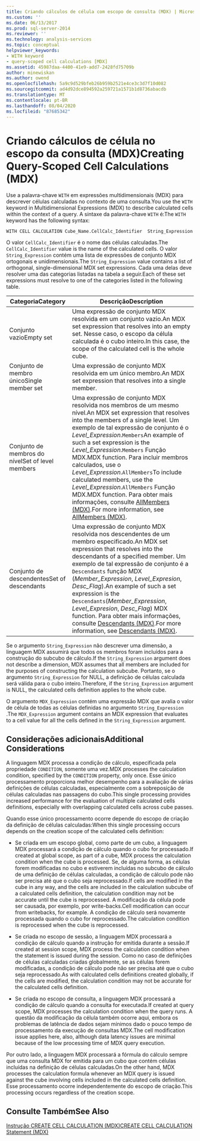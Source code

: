 ```yaml
---
title: Criando cálculos de célula com escopo de consulta (MDX) | Microsoft Docs
ms.custom: ''
ms.date: 06/13/2017
ms.prod: sql-server-2014
ms.reviewer: ''
ms.technology: analysis-services
ms.topic: conceptual
helpviewer_keywords:
- WITH keyword
- query-scoped cell calculations [MDX]
ms.assetid: 45987daa-4400-41e9-add7-2428fd75709b
author: minewiskan
ms.author: owend
ms.openlocfilehash: 5a9c9d529bfeb26b959b2521e4ce3c3d7f10d082
ms.sourcegitcommit: ad4d92dce894592a259721a1571b1d8736abacdb
ms.translationtype: MT
ms.contentlocale: pt-BR
ms.lasthandoff: 08/04/2020
ms.locfileid: "87685342"
---
```

# <a name="creating-query-scoped-cell-calculations-mdx"></a><span data-ttu-id="72ff7-102">Criando cálculos de célula no escopo da consulta (MDX)</span><span class="sxs-lookup"><span data-stu-id="72ff7-102">Creating Query-Scoped Cell Calculations (MDX)</span></span>
  <span data-ttu-id="72ff7-103">Use a palavra-chave `WITH` em expressões multidimensionais (MDX) para descrever células calculadas no contexto de uma consulta.</span><span class="sxs-lookup"><span data-stu-id="72ff7-103">You use the `WITH` keyword in Multidimensional Expressions (MDX) to describe calculated cells within the context of a query.</span></span> <span data-ttu-id="72ff7-104">A sintaxe da palavra-chave `WITH` é:</span><span class="sxs-lookup"><span data-stu-id="72ff7-104">The `WITH` keyword has the following syntax:</span></span>  
  
```  
WITH CELL CALCULATION Cube_Name.CellCalc_Identifier  String_Expression  
```  
  
 <span data-ttu-id="72ff7-105">O valor `CellCalc_Identifier` é o nome das células calculadas.</span><span class="sxs-lookup"><span data-stu-id="72ff7-105">The `CellCalc_Identifier` value is the name of the calculated cells.</span></span> <span data-ttu-id="72ff7-106">O valor `String_Expression` contém uma lista de expressões de conjunto MDX ortogonais e unidimensionais.</span><span class="sxs-lookup"><span data-stu-id="72ff7-106">The `String_Expression` value contains a list of orthogonal, single-dimensional MDX set expressions.</span></span> <span data-ttu-id="72ff7-107">Cada uma delas deve resolver uma das categorias listadas na tabela a seguir.</span><span class="sxs-lookup"><span data-stu-id="72ff7-107">Each of these set expressions must resolve to one of the categories listed in the following table.</span></span>  
  
|<span data-ttu-id="72ff7-108">Categoria</span><span class="sxs-lookup"><span data-stu-id="72ff7-108">Category</span></span>|<span data-ttu-id="72ff7-109">Descrição</span><span class="sxs-lookup"><span data-stu-id="72ff7-109">Description</span></span>|  
|--------------|-----------------|  
|<span data-ttu-id="72ff7-110">Conjunto vazio</span><span class="sxs-lookup"><span data-stu-id="72ff7-110">Empty set</span></span>|<span data-ttu-id="72ff7-111">Uma expressão de conjunto MDX resolvida em um conjunto vazio.</span><span class="sxs-lookup"><span data-stu-id="72ff7-111">An MDX set expression that resolves into an empty set.</span></span> <span data-ttu-id="72ff7-112">Nesse caso, o escopo da célula calculada é o cubo inteiro.</span><span class="sxs-lookup"><span data-stu-id="72ff7-112">In this case, the scope of the calculated cell is the whole cube.</span></span>|  
|<span data-ttu-id="72ff7-113">Conjunto de membro único</span><span class="sxs-lookup"><span data-stu-id="72ff7-113">Single member set</span></span>|<span data-ttu-id="72ff7-114">Uma expressão de conjunto MDX resolvida em um único membro.</span><span class="sxs-lookup"><span data-stu-id="72ff7-114">An MDX set expression that resolves into a single member.</span></span>|  
|<span data-ttu-id="72ff7-115">Conjunto de membros do nível</span><span class="sxs-lookup"><span data-stu-id="72ff7-115">Set of level members</span></span>|<span data-ttu-id="72ff7-116">Uma expressão de conjunto MDX resolvida nos membros de um mesmo nível.</span><span class="sxs-lookup"><span data-stu-id="72ff7-116">An MDX set expression that resolves into the members of a single level.</span></span> <span data-ttu-id="72ff7-117">Um exemplo de tal expressão de conjunto é o *Level_Expression*.`Members`</span><span class="sxs-lookup"><span data-stu-id="72ff7-117">An example of such a set expression is the *Level_Expression*.`Members`</span></span> <span data-ttu-id="72ff7-118">Função MDX.</span><span class="sxs-lookup"><span data-stu-id="72ff7-118">MDX function.</span></span> <span data-ttu-id="72ff7-119">Para incluir membros calculados, use o *Level_Expression*.`AllMembers`</span><span class="sxs-lookup"><span data-stu-id="72ff7-119">To include calculated members, use the *Level_Expression*.`AllMembers`</span></span> <span data-ttu-id="72ff7-120">Função MDX.</span><span class="sxs-lookup"><span data-stu-id="72ff7-120">MDX function.</span></span> <span data-ttu-id="72ff7-121">Para obter mais informações, consulte [AllMembers &#40;MDX&#41;](/sql/mdx/allmembers-mdx).</span><span class="sxs-lookup"><span data-stu-id="72ff7-121">For more information, see [AllMembers &#40;MDX&#41;](/sql/mdx/allmembers-mdx).</span></span>|  
|<span data-ttu-id="72ff7-122">Conjunto de descendentes</span><span class="sxs-lookup"><span data-stu-id="72ff7-122">Set of descendants</span></span>|<span data-ttu-id="72ff7-123">Uma expressão de conjunto MDX resolvida nos descendentes de um membro especificado.</span><span class="sxs-lookup"><span data-stu-id="72ff7-123">An MDX set expression that resolves into the descendants of a specified member.</span></span> <span data-ttu-id="72ff7-124">Um exemplo de tal expressão de conjunto é a `Descendants` função MDX (*Member_Expression*, *Level_Expresion*, *Desc_Flag*).</span><span class="sxs-lookup"><span data-stu-id="72ff7-124">An example of such a set expression is the `Descendants`(*Member_Expression*, *Level_Expresion*, *Desc_Flag*) MDX function.</span></span> <span data-ttu-id="72ff7-125">Para obter mais informações, consulte [Descendants &#40;MDX&#41;](/sql/mdx/descendants-mdx).</span><span class="sxs-lookup"><span data-stu-id="72ff7-125">For more information, see [Descendants &#40;MDX&#41;](/sql/mdx/descendants-mdx).</span></span>|  
  
 <span data-ttu-id="72ff7-126">Se o argumento `String_Expression` não descrever uma dimensão, a linguagem MDX assumirá que todos os membros foram incluídos para a construção do subcubo de cálculo.</span><span class="sxs-lookup"><span data-stu-id="72ff7-126">If the `String_Expression` argument does not describe a dimension, MDX assumes that all members are included for the purposes of constructing the calculation subcube.</span></span> <span data-ttu-id="72ff7-127">Portanto, se o argumento `String_Expression` for NULL, a definição de células calculada será válida para o cubo inteiro.</span><span class="sxs-lookup"><span data-stu-id="72ff7-127">Therefore, if the `String_Expression` argument is NULL, the calculated cells definition applies to the whole cube.</span></span>  
  
 <span data-ttu-id="72ff7-128">O argumento `MDX_Expression` contém uma expressão MDX que avalia o valor de célula de todas as células definidas no argumento `String_Expression` .</span><span class="sxs-lookup"><span data-stu-id="72ff7-128">The `MDX_Expression` argument contains an MDX expression that evaluates to a cell value for all the cells defined in the `String_Expression` argument.</span></span>  
  
## <a name="additional-considerations"></a><span data-ttu-id="72ff7-129">Considerações adicionais</span><span class="sxs-lookup"><span data-stu-id="72ff7-129">Additional Considerations</span></span>  
 <span data-ttu-id="72ff7-130">A linguagem MDX processa a condição de cálculo, especificada pela propriedade `CONDITION`, somente uma vez.</span><span class="sxs-lookup"><span data-stu-id="72ff7-130">MDX processes the calculation condition, specified by the `CONDITION` property, only once.</span></span> <span data-ttu-id="72ff7-131">Esse único processamento proporciona melhor desempenho para a avaliação de várias definições de células calculadas, especialmente com a sobreposição de células calculadas nas passagens do cubo.</span><span class="sxs-lookup"><span data-stu-id="72ff7-131">This single processing provides increased performance for the evaluation of multiple calculated cells definitions, especially with overlapping calculated cells across cube passes.</span></span>  
  
 <span data-ttu-id="72ff7-132">Quando esse único processamento ocorre depende do escopo de criação da definição de células calculadas:</span><span class="sxs-lookup"><span data-stu-id="72ff7-132">When this single processing occurs depends on the creation scope of the calculated cells definition:</span></span>  
  
-   <span data-ttu-id="72ff7-133">Se criada em um escopo global, como parte de um cubo, a linguagem MDX processará a condição de cálculo quando o cubo for processado.</span><span class="sxs-lookup"><span data-stu-id="72ff7-133">If created at global scope, as part of a cube, MDX process the calculation condition when the cube is processed.</span></span> <span data-ttu-id="72ff7-134">Se, de alguma forma, as células forem modificadas no cubo e estiverem incluídas no subcubo de cálculo de uma definição de células calculadas, a condição de cálculo pode não ser precisa até que o cubo seja reprocessado.</span><span class="sxs-lookup"><span data-stu-id="72ff7-134">If cells are modified in the cube in any way, and the cells are included in the calculation subcube of a calculated cells definition, the calculation condition may not be accurate until the cube is reprocessed.</span></span> <span data-ttu-id="72ff7-135">A modificação da célula pode ser causada, por exemplo, por write-backs.</span><span class="sxs-lookup"><span data-stu-id="72ff7-135">Cell modification can occur from writebacks, for example.</span></span> <span data-ttu-id="72ff7-136">A condição de cálculo será novamente processada quando o cubo for reprocessado.</span><span class="sxs-lookup"><span data-stu-id="72ff7-136">The calculation condition is reprocessed when the cube is reprocessed.</span></span>  
  
-   <span data-ttu-id="72ff7-137">Se criada no escopo de sessão, a linguagem MDX processará a condição de cálculo quando a instrução for emitida durante a sessão.</span><span class="sxs-lookup"><span data-stu-id="72ff7-137">If created at session scope, MDX process the calculation condition when the statement is issued during the session.</span></span> <span data-ttu-id="72ff7-138">Como no caso de definições de células calculadas criadas globalmente, se as células forem modificadas, a condição de cálculo pode não ser precisa até que o cubo seja reprocessado.</span><span class="sxs-lookup"><span data-stu-id="72ff7-138">As with calculated cells definitions created globally, if the cells are modified, the calculation condition may not be accurate for the calculated cells definition.</span></span>  
  
-   <span data-ttu-id="72ff7-139">Se criada no escopo de consulta, a linguagem MDX processará a condição de cálculo quando a consulta for executada.</span><span class="sxs-lookup"><span data-stu-id="72ff7-139">If created at query scope, MDX processes the calculation condition when the query runs.</span></span> <span data-ttu-id="72ff7-140">A questão da modificação da célula também ocorre aqui, embora os problemas de latência de dados sejam mínimos dado o pouco tempo de processamento da execução de consultas MDX.</span><span class="sxs-lookup"><span data-stu-id="72ff7-140">The cell modification issue applies here, also, although data latency issues are minimal because of the low processing time of MDX query execution.</span></span>  
  
 <span data-ttu-id="72ff7-141">Por outro lado, a linguagem MDX processará a fórmula do cálculo sempre que uma consulta MDX for emitida para um cubo que contém células incluídas na definição de células calculadas.</span><span class="sxs-lookup"><span data-stu-id="72ff7-141">On the other hand, MDX processes the calculation formula whenever an MDX query is issued against the cube involving cells included in the calculated cells definition.</span></span> <span data-ttu-id="72ff7-142">Esse processamento ocorre independentemente do escopo de criação.</span><span class="sxs-lookup"><span data-stu-id="72ff7-142">This processing occurs regardless of the creation scope.</span></span>  
  
## <a name="see-also"></a><span data-ttu-id="72ff7-143">Consulte Também</span><span class="sxs-lookup"><span data-stu-id="72ff7-143">See Also</span></span>  
 [<span data-ttu-id="72ff7-144">Instrução CREATE CELL CALCULATION &#40;MDX&#41;</span><span class="sxs-lookup"><span data-stu-id="72ff7-144">CREATE CELL CALCULATION Statement &#40;MDX&#41;</span></span>](/sql/mdx/mdx-data-definition-create-cell-calculation)  
  
  
